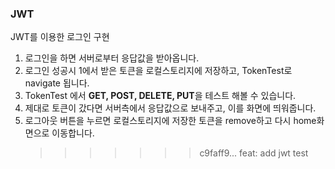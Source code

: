 ### JWT

JWT를 이용한 로그인 구현

1. 로그인을 하면 서버로부터 응답값을 받아옵니다.
2. 로그인 성공시 1에서 받은 토큰을 로컬스토리지에 저장하고, TokenTest로 navigate 됩니다.
3. TokenTest 에서 **GET, POST, DELETE, PUT**을 테스트 해볼 수 있습니다.
4. 제대로 토큰이 갔다면 서버측에서 응답값으로 보내주고, 이를 화면에 띄워줍니다.
5. 로그아웃 버튼을 누르면 로컬스토리지에 저장한 토큰을 remove하고 다시 home화면으로 이동합니다.
   > > > > > > > c9faff9... feat: add jwt test
